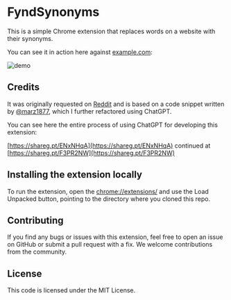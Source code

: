 # FyndSynonyms

This is a simple Chrome extension that replaces words on a website with their synonyms.

You can see it in action here against [example.com](https://example.com):

![demo](https://i.postimg.cc/Z5LkQHzj/Screenshot-2023-05-10-at-01-19-09.png)


## Credits

It was originally requested on [Reddit](https://www.reddit.com/r/SomebodyMakeThis/comments/136bicl/browser_extension_find_in_page_all_synonyms/) and is based on a code snippet written by [@marz1877](https://github.com/marz1877), which I further refactored using ChatGPT.

You can see here the entire process of using ChatGPT for developing this extension:

[https://shareg.pt/ENxNHqA](https://shareg.pt/ENxNHqA) continued at [https://shareg.pt/F3PR2NW](https://shareg.pt/F3PR2NW)

## Installing the extension locally

To run the extension, open the [chrome://extensions/](chrome://extensions/) and use the Load Unpacked button, pointing to the directory where you cloned this repo.

## Contributing

If you find any bugs or issues with this extension, feel free to open an issue on GitHub or submit a pull request with a fix. We welcome contributions from the community.

## License

This code is licensed under the MIT License.
